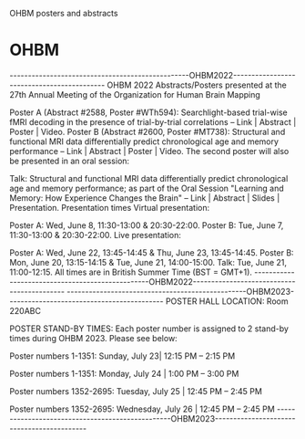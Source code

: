 OHBM posters and abstracts
# OHBM
-------------------------------------------------OHBM2022-------------------------------------------
OHBM 2022
Abstracts/Posters presented at the 27th Annual Meeting of the Organization for Human Brain Mapping

Poster A (Abstract #2588, Poster #WTh594): Searchlight-based trial-wise fMRI decoding in the presence of trial-by-trial correlations – Link | Abstract | Poster | Video.
Poster B (Abstract #2600, Poster #MT738): Structural and functional MRI data differentially predict chronological age and memory performance – Link | Abstract | Poster | Video.
The second poster will also be presented in an oral session:

Talk: Structural and functional MRI data differentially predict chronological age and memory performance; as part of the Oral Session "Learning and Memory: How Experience Changes the Brain" – Link | Abstract | Slides | Presentation.
Presentation times
Virtual presentation:

Poster A: Wed, June 8, 11:30-13:00 & 20:30-22:00.
Poster B: Tue, June 7, 11:30-13:00 & 20:30-22:00.
Live presentation:

Poster A: Wed, June 22, 13:45-14:45 & Thu, June 23, 13:45-14:45.
Poster B: Mon, June 20, 13:15-14:15 & Tue, June 21, 14:00-15:00.
Talk: Tue, June 21, 11:00-12:15.
All times are in British Summer Time (BST = GMT+1).
-------------------------------------------------OHBM2022-------------------------------------------
-------------------------------------------------OHBM2023-------------------------------------------
POSTER HALL LOCATION: Room 220ABC 

POSTER STAND-BY TIMES: Each poster number is assigned to 2 stand-by times during OHBM 2023. Please see below:

Poster numbers 1-1351: Sunday, July 23| 12:15 PM – 2:15 PM

Poster numbers 1-1351:  Monday, July 24 | 1:00 PM – 3:00 PM

Poster numbers 1352-2695: Tuesday, July 25 | 12:45 PM – 2:45 PM

Poster numbers 1352-2695: Wednesday, July 26 | 12:45 PM – 2:45 PM
-------------------------------------------------OHBM2023-------------------------------------------
